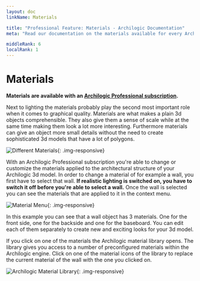 ```yaml
---
layout: doc
linkName: Materials

title: "Professional Feature: Materials - Archilogic Documentation"
meta: "Read our documentation on the materials available for every Archilogic 3D model. "

middleRank: 6
localRank: 1
---
```


# Materials

**Materials are available with an [Archilogic Professional subscription]({{site.path}}/en/platform/settings/subscription.html).**

Next to lighting the materials probably play the second most important role when it comes to graphical quality. Materials are what makes a plain 3d objects comprehensible. They also give them a sense of scale while at the same time making them look a lot more interesting. Furthermore materials can give an object more small details without the need to create sophisticated 3d models that have a lot of polygons.

![Different Materials]({{site.path}}/assets/images/Materials-Preview.jpg){: .img-responsive}

With an Archilogic Professional subscription you're able to change or customize the materials applied to the architectural structure of your Archilogic 3d model.
In order to change a material of for example a wall, you first have to select that wall. **If realistic lighting is switched on, you have to switch it off before you're able to select a wall.** Once the wall is selected you can see the materials that are applied to it in the context menu.

![Material Menu]({{site.path}}/assets/images/Materials-Menu.jpg){: .img-responsive}

In this example you can see that a wall object has 3 materials. One for the front side, one for the backside and one for the baseboard. You can edit each of them separately to create new and exciting looks for your 3d model.

If you click on one of the materials the Archilogic material library opens. The library gives you access to a number of preconfigured materials within the Archilogic engine.
Click on one of the material icons of the library to replace the current material of the wall with the one you clicked on.

![Archilogic Material Library]({{site.path}}/assets/images/Materials-Menu-Library.jpg){: .img-responsive}
